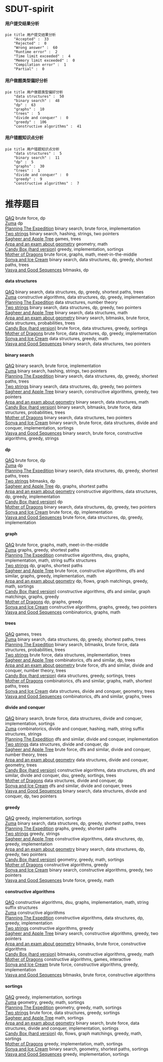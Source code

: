 # SDUT-spirit
<!-- tabs:start -->
#### **用户提交结果分析**

```mermaid
pie title 用户提交结果分析
    "Accepted" :  33
    "Rejected" :  0
    "Wrong answer" :  60
    "Runtime error" :  2
    "Time limit exceeded" :  4
    "Memory limit exceeded" :  0
    "Compilation error" :  1
    "Partial" :  0
```
#### **用户做题类型偏好分析**

```mermaid
pie title 用户做题类型偏好分析
    "data structures" :  50
    "binary search" :  48
    "dp" :  63
    "graphs" :  10
    "trees" :  5
    "divide and conquer" :  0
    "greedy" :  106
    "constructive algorithms" :  41
```
#### **用户错题知识点分析**

```mermaid
pie title 用户错题知识点分析
    "data structures" :  5
    "binary search" :  11
    "dp" :  5
    "graphs" :  30
    "trees" :  1
    "divide and conquer" :  0
    "greedy" :  9
    "constructive algorithms" :  7
```
<!-- tabs:end -->
# 推荐题目
[QAQ](http://codeforces.com/problemset/problem/894/A)		brute force,
                        dp		  
[Zuma](https://codeforces.com/contest/608/problem/D)		dp		  
[Planning The Expedition](http://codeforces.com/problemset/problem/1011/B)		binary search,
                        brute force,
                        implementation		  
[Two strings](http://codeforces.com/problemset/problem/762/C)		binary search,
                        hashing,
                        strings,
                        two pointers		  
[Sagheer and Apple Tree](http://codeforces.com/problemset/problem/812/E)		games,
                        trees		  
[Arpa and an exam about geometry](http://codeforces.com/problemset/problem/851/B)		geometry,
                        math		  
[Candy Box (hard version)](http://codeforces.com/problemset/problem/1183/G)		greedy,
                        implementation,
                        sortings		  
[Mother of Dragons](http://codeforces.com/problemset/problem/839/E)		brute force,
                        graphs,
                        math,
                        meet-in-the-middle		  
[Sonya and Ice Cream](http://codeforces.com/problemset/problem/1004/E)		binary search,
                        data structures,
                        dp,
                        greedy,
                        shortest paths,
                        trees		  
[Vasya and Good Sequences](https://codeforces.com/contest/1058/problem/E)		bitmasks,
                        dp		  
<!-- tabs:start -->
#### **data structures**
[QAQ](http://codeforces.com/problemset/problem/1004/E)		binary search,
                        data structures,
                        dp,
                        greedy,
                        shortest paths,
                        trees		  
[Zuma](https://codeforces.com/contest/1480/problem/D2)		constructive algorithms,
                        data structures,
                        dp,
                        greedy,
                        implementation		  
[Planning The Expedition](http://codeforces.com/problemset/problem/914/D)		data structures,
                        number theory		  
[Two strings](http://codeforces.com/problemset/problem/1492/C)		binary search,
                        data structures,
                        dp,
                        greedy,
                        two pointers		  
[Sagheer and Apple Tree](http://codeforces.com/problemset/problem/1490/G)		binary search,
                        data structures,
                        math		  
[Arpa and an exam about geometry](http://codeforces.com/problemset/problem/1479/D)		binary search,
                        bitmasks,
                        brute force,
                        data structures,
                        probabilities,
                        trees		  
[Candy Box (hard version)](http://codeforces.com/problemset/problem/1497/A)		brute force,
                        data structures,
                        greedy,
                        sortings		  
[Mother of Dragons](http://codeforces.com/problemset/problem/1491/C)		brute force,
                        data structures,
                        dp,
                        greedy,
                        implementation		  
[Sonya and Ice Cream](http://codeforces.com/problemset/problem/1492/B)		data structures,
                        greedy,
                        math		  
[Vasya and Good Sequences](http://codeforces.com/problemset/problem/1436/E)		binary search,
                        data structures,
                        two pointers		  
#### **binary search**
[QAQ](http://codeforces.com/problemset/problem/1011/B)		binary search,
                        brute force,
                        implementation		  
[Zuma](http://codeforces.com/problemset/problem/762/C)		binary search,
                        hashing,
                        strings,
                        two pointers		  
[Planning The Expedition](http://codeforces.com/problemset/problem/1004/E)		binary search,
                        data structures,
                        dp,
                        greedy,
                        shortest paths,
                        trees		  
[Two strings](http://codeforces.com/problemset/problem/1492/C)		binary search,
                        data structures,
                        dp,
                        greedy,
                        two pointers		  
[Sagheer and Apple Tree](http://codeforces.com/problemset/problem/1463/D)		binary search,
                        constructive algorithms,
                        greedy,
                        two pointers		  
[Arpa and an exam about geometry](http://codeforces.com/problemset/problem/1490/G)		binary search,
                        data structures,
                        math		  
[Candy Box (hard version)](http://codeforces.com/problemset/problem/1479/D)		binary search,
                        bitmasks,
                        brute force,
                        data structures,
                        probabilities,
                        trees		  
[Mother of Dragons](http://codeforces.com/problemset/problem/1436/E)		binary search,
                        data structures,
                        two pointers		  
[Sonya and Ice Cream](http://codeforces.com/problemset/problem/1461/D)		binary search,
                        brute force,
                        data structures,
                        divide and conquer,
                        implementation,
                        sortings		  
[Vasya and Good Sequences](http://codeforces.com/problemset/problem/1493/C)		binary search,
                        brute force,
                        constructive algorithms,
                        greedy,
                        strings		  
#### **dp**
[QAQ](http://codeforces.com/problemset/problem/894/A)		brute force,
                        dp		  
[Zuma](https://codeforces.com/contest/608/problem/D)		dp		  
[Planning The Expedition](http://codeforces.com/problemset/problem/1004/E)		binary search,
                        data structures,
                        dp,
                        greedy,
                        shortest paths,
                        trees		  
[Two strings](https://codeforces.com/contest/1058/problem/E)		bitmasks,
                        dp		  
[Sagheer and Apple Tree](http://codeforces.com/problemset/problem/773/D)		dp,
                        graphs,
                        shortest paths		  
[Arpa and an exam about geometry](https://codeforces.com/contest/1480/problem/D2)		constructive algorithms,
                        data structures,
                        dp,
                        greedy,
                        implementation		  
[Candy Box (hard version)](http://codeforces.com/problemset/problem/106/C)		dp		  
[Mother of Dragons](http://codeforces.com/problemset/problem/1492/C)		binary search,
                        data structures,
                        dp,
                        greedy,
                        two pointers		  
[Sonya and Ice Cream](https://codeforces.com/contest/1457/problem/C)		brute force,
                        dp,
                        implementation		  
[Vasya and Good Sequences](http://codeforces.com/problemset/problem/1491/C)		brute force,
                        data structures,
                        dp,
                        greedy,
                        implementation		  
#### **graph**
[QAQ](http://codeforces.com/problemset/problem/839/E)		brute force,
                        graphs,
                        math,
                        meet-in-the-middle		  
[Zuma](http://codeforces.com/problemset/problem/360/E)		graphs,
                        greedy,
                        shortest paths		  
[Planning The Expedition](http://codeforces.com/problemset/problem/441/D)		constructive algorithms,
                        dsu,
                        graphs,
                        implementation,
                        math,
                        string suffix structures		  
[Two strings](http://codeforces.com/problemset/problem/773/D)		dp,
                        graphs,
                        shortest paths		  
[Sagheer and Apple Tree](http://codeforces.com/problemset/problem/1487/C)		brute force,
                        constructive algorithms,
                        dfs and similar,
                        graphs,
                        greedy,
                        implementation,
                        math		  
[Arpa and an exam about geometry](http://codeforces.com/problemset/problem/1437/C)		dp,
                        flows,
                        graph matchings,
                        greedy,
                        math,
                        sortings		  
[Candy Box (hard version)](http://codeforces.com/problemset/problem/1470/D)		constructive algorithms,
                        dfs and similar,
                        graph matchings,
                        graphs,
                        greedy		  
[Mother of Dragons](http://codeforces.com/problemset/problem/1476/C)		dp,
                        graphs,
                        greedy		  
[Sonya and Ice Cream](http://codeforces.com/problemset/problem/1304/D)		constructive algorithms,
                        graphs,
                        greedy,
                        two pointers		  
[Vasya and Good Sequences](http://codeforces.com/problemset/problem/1475/C)		combinatorics,
                        graphs,
                        math		  
#### **trees**
[QAQ](http://codeforces.com/problemset/problem/812/E)		games,
                        trees		  
[Zuma](http://codeforces.com/problemset/problem/1004/E)		binary search,
                        data structures,
                        dp,
                        greedy,
                        shortest paths,
                        trees		  
[Planning The Expedition](http://codeforces.com/problemset/problem/1479/D)		binary search,
                        bitmasks,
                        brute force,
                        data structures,
                        probabilities,
                        trees		  
[Two strings](http://codeforces.com/problemset/problem/1511/C)		brute force,
                        data structures,
                        implementation,
                        trees		  
[Sagheer and Apple Tree](http://codeforces.com/problemset/problem/1499/F)		combinatorics,
                        dfs and similar,
                        dp,
                        trees		  
[Arpa and an exam about geometry](http://codeforces.com/problemset/problem/1491/E)		brute force,
                        dfs and similar,
                        divide and conquer,
                        number theory,
                        trees		  
[Candy Box (hard version)](http://codeforces.com/problemset/problem/1466/D)		data structures,
                        greedy,
                        sortings,
                        trees		  
[Mother of Dragons](http://codeforces.com/problemset/problem/1495/D)		combinatorics,
                        dfs and similar,
                        graphs,
                        math,
                        shortest paths,
                        trees		  
[Sonya and Ice Cream](http://codeforces.com/problemset/problem/1303/G)		data structures,
                        divide and conquer,
                        geometry,
                        trees		  
[Vasya and Good Sequences](http://codeforces.com/problemset/problem/1454/E)		combinatorics,
                        dfs and similar,
                        graphs,
                        trees		  
#### **divide and conquer**
[QAQ](http://codeforces.com/problemset/problem/1461/D)		binary search,
                        brute force,
                        data structures,
                        divide and conquer,
                        implementation,
                        sortings		  
[Zuma](http://codeforces.com/problemset/problem/1466/G)		combinatorics,
                        divide and conquer,
                        hashing,
                        math,
                        string suffix structures,
                        strings		  
[Planning The Expedition](http://codeforces.com/problemset/problem/1490/D)		dfs and similar,
                        divide and conquer,
                        implementation		  
[Two strings](https://codeforces.com/contest/1483/problem/C)		data structures,
                        divide and conquer,
                        dp		  
[Sagheer and Apple Tree](http://codeforces.com/problemset/problem/1491/E)		brute force,
                        dfs and similar,
                        divide and conquer,
                        number theory,
                        trees		  
[Arpa and an exam about geometry](http://codeforces.com/problemset/problem/1303/G)		data structures,
                        divide and conquer,
                        geometry,
                        trees		  
[Candy Box (hard version)](http://codeforces.com/problemset/problem/1494/D)		constructive algorithms,
                        data structures,
                        dfs and similar,
                        divide and conquer,
                        dsu,
                        greedy,
                        sortings,
                        trees		  
[Mother of Dragons](http://codeforces.com/problemset/problem/1482/E)		data structures,
                        divide and conquer,
                        dp		  
[Sonya and Ice Cream](http://codeforces.com/problemset/problem/566/C)		dfs and similar,
                        divide and conquer,
                        trees		  
[Vasya and Good Sequences](http://codeforces.com/problemset/problem/1428/F)		binary search,
                        data structures,
                        divide and conquer,
                        dp,
                        two pointers		  
#### **greedy**
[QAQ](http://codeforces.com/problemset/problem/1183/G)		greedy,
                        implementation,
                        sortings		  
[Zuma](http://codeforces.com/problemset/problem/1004/E)		binary search,
                        data structures,
                        dp,
                        greedy,
                        shortest paths,
                        trees		  
[Planning The Expedition](http://codeforces.com/problemset/problem/360/E)		graphs,
                        greedy,
                        shortest paths		  
[Two strings](http://codeforces.com/problemset/problem/464/A)		greedy,
                        strings		  
[Sagheer and Apple Tree](https://codeforces.com/contest/1480/problem/D2)		constructive algorithms,
                        data structures,
                        dp,
                        greedy,
                        implementation		  
[Arpa and an exam about geometry](http://codeforces.com/problemset/problem/1492/C)		binary search,
                        data structures,
                        dp,
                        greedy,
                        two pointers		  
[Candy Box (hard version)](https://codeforces.com/contest/1496/problem/C)		geometry,
                        greedy,
                        math,
                        sortings		  
[Mother of Dragons](http://codeforces.com/problemset/problem/1493/A)		constructive algorithms,
                        greedy		  
[Sonya and Ice Cream](http://codeforces.com/problemset/problem/1463/D)		binary search,
                        constructive algorithms,
                        greedy,
                        two pointers		  
[Vasya and Good Sequences](http://codeforces.com/problemset/problem/1462/C)		brute force,
                        greedy,
                        math		  
#### **constructive algorithms**
[QAQ](http://codeforces.com/problemset/problem/441/D)		constructive algorithms,
                        dsu,
                        graphs,
                        implementation,
                        math,
                        string suffix structures		  
[Zuma](https://codeforces.com/contest/1173/problem/F)		constructive algorithms		  
[Planning The Expedition](https://codeforces.com/contest/1480/problem/D2)		constructive algorithms,
                        data structures,
                        dp,
                        greedy,
                        implementation		  
[Two strings](http://codeforces.com/problemset/problem/1493/A)		constructive algorithms,
                        greedy		  
[Sagheer and Apple Tree](http://codeforces.com/problemset/problem/1463/D)		binary search,
                        constructive algorithms,
                        greedy,
                        two pointers		  
[Arpa and an exam about geometry](https://codeforces.com/contest/1456/problem/B)		bitmasks,
                        brute force,
                        constructive algorithms		  
[Candy Box (hard version)](http://codeforces.com/problemset/problem/1492/D)		bitmasks,
                        constructive algorithms,
                        greedy,
                        math		  
[Mother of Dragons](https://codeforces.com/contest/1504/problem/D)		constructive algorithms,
                        games,
                        interactive		  
[Sonya and Ice Cream](https://codeforces.com/contest/1483/problem/A)		brute force,
                        constructive algorithms,
                        greedy,
                        implementation		  
[Vasya and Good Sequences](https://codeforces.com/contest/1457/problem/D)		bitmasks,
                        brute force,
                        constructive algorithms		  
#### **sortings**
[QAQ](http://codeforces.com/problemset/problem/1183/G)		greedy,
                        implementation,
                        sortings		  
[Zuma](https://codeforces.com/contest/1496/problem/C)		geometry,
                        greedy,
                        math,
                        sortings		  
[Planning The Expedition](http://codeforces.com/problemset/problem/1495/A)		geometry,
                        greedy,
                        math,
                        sortings		  
[Two strings](http://codeforces.com/problemset/problem/1497/A)		brute force,
                        data structures,
                        greedy,
                        sortings		  
[Sagheer and Apple Tree](http://codeforces.com/problemset/problem/1427/A)		math,
                        sortings		  
[Arpa and an exam about geometry](http://codeforces.com/problemset/problem/1461/D)		binary search,
                        brute force,
                        data structures,
                        divide and conquer,
                        implementation,
                        sortings		  
[Candy Box (hard version)](http://codeforces.com/problemset/problem/1437/C)		dp,
                        flows,
                        graph matchings,
                        greedy,
                        math,
                        sortings		  
[Mother of Dragons](http://codeforces.com/problemset/problem/1473/A)		greedy,
                        implementation,
                        math,
                        sortings		  
[Sonya and Ice Cream](http://codeforces.com/problemset/problem/1486/B)		binary search,
                        geometry,
                        shortest paths,
                        sortings		  
[Vasya and Good Sequences](http://codeforces.com/problemset/problem/1480/B)		greedy,
                        implementation,
                        sortings		  
<!-- tabs:end -->
